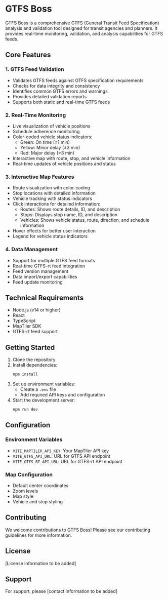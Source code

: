 # GTFS Boss

GTFS Boss is a comprehensive GTFS (General Transit Feed Specification) analysis and validation tool designed for transit agencies and planners. It provides real-time monitoring, validation, and analysis capabilities for GTFS feeds.

## Core Features

### 1. GTFS Feed Validation
- Validates GTFS feeds against GTFS specification requirements
- Checks for data integrity and consistency
- Identifies common GTFS errors and warnings
- Provides detailed validation reports
- Supports both static and real-time GTFS feeds

### 2. Real-Time Monitoring
- Live visualization of vehicle positions
- Schedule adherence monitoring
- Color-coded vehicle status indicators:
  - Green: On time (±1 min)
  - Yellow: Minor delay (±3 min)
  - Red: Major delay (>3 min)
- Interactive map with route, stop, and vehicle information
- Real-time updates of vehicle positions and status

### 3. Interactive Map Features
- Route visualization with color-coding
- Stop locations with detailed information
- Vehicle tracking with status indicators
- Click interactions for detailed information:
  - Routes: Shows route details, ID, and description
  - Stops: Displays stop name, ID, and description
  - Vehicles: Shows vehicle status, route, direction, and schedule information
- Hover effects for better user interaction
- Legend for vehicle status indicators

### 4. Data Management
- Support for multiple GTFS feed formats
- Real-time GTFS-rt feed integration
- Feed version management
- Data import/export capabilities
- Feed update monitoring

## Technical Requirements

- Node.js (v14 or higher)
- React
- TypeScript
- MapTiler SDK
- GTFS-rt feed support

## Getting Started

1. Clone the repository
2. Install dependencies:
   ```bash
   npm install
   ```
3. Set up environment variables:
   - Create a `.env` file
   - Add required API keys and configuration
4. Start the development server:
   ```bash
   npm run dev
   ```

## Configuration

### Environment Variables
- `VITE_MAPTILER_API_KEY`: Your MapTiler API key
- `VITE_GTFS_API_URL`: URL for GTFS API endpoint
- `VITE_GTFS_RT_API_URL`: URL for GTFS-rt API endpoint

### Map Configuration
- Default center coordinates
- Zoom levels
- Map style
- Vehicle and stop styling

## Contributing

We welcome contributions to GTFS Boss! Please see our contributing guidelines for more information.

## License

[License information to be added]

## Support

For support, please [contact information to be added] 